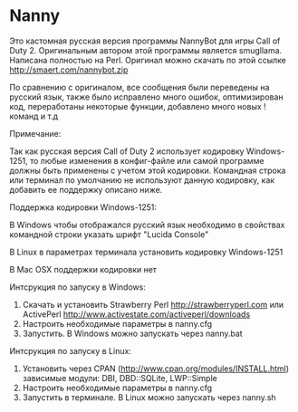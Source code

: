 Nanny
========
Это кастомная русская версия программы NannyBot для игры Call of Duty 2. Оригинальным автором этой программы является smugllama. Написана полностью на Perl.
Оригинал можно скачать по этой ссылке http://smaert.com/nannybot.zip

По сравнению с оригиналом, все сообщения были переведены на русский язык,
также было исправлено много ошибок, оптимизирован код, переработаны некоторые функции, добавлено много новых !команд и т.д

Примечание:

Так как русская версия Call of Duty 2 использует кодировку Windows-1251, то любые изменения в конфиг-файле
или самой программе должны быть применены с учетом этой кодировки. Командная строка или терминал по умолчанию
не используют данную кодировку, как добавить ее поддержку описано ниже.

Поддержка кодировки Windows-1251:

В Windows чтобы отображался русский язык необходимо в свойствах командной строки указать шрифт "Lucida Console"

В Linux в параметрах терминала установить кодировку Windows-1251

В Mac OSX поддержки кодировки нет

Интсрукция по запуску в Windows:

1. Скачать и установить Strawberry Perl http://strawberryperl.com или ActivePerl http://www.activestate.com/activeperl/downloads
2. Настроить необходимые параметры в nanny.cfg
3. Запустить. В Windows можно запускать через nanny.bat

Интсрукция по запуску в Linux:

1. Установить через CPAN (http://www.cpan.org/modules/INSTALL.html) зависимые модули: DBI, DBD::SQLite, LWP::Simple
2. Настроить необходимые параметры в nanny.cfg
3. Запустить в терминале. В Linux можно запускать через nanny.sh